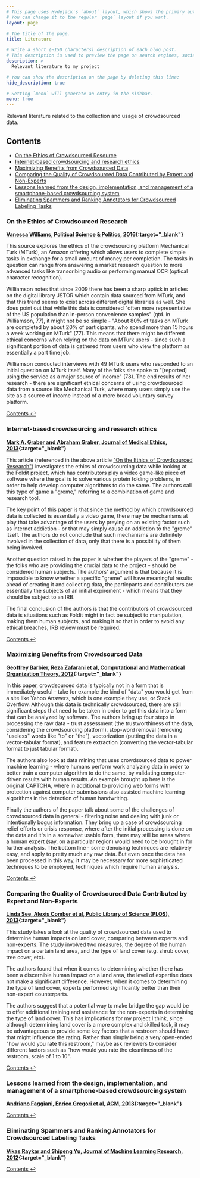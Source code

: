 ```yaml
---
# This page uses Hydejack's `about` layout, which shows the primary author's picture and about text at the top.
# You can change it to the regular `page` layout if you want.
layout: page

# The title of the page.
title: Literature

# Write a short (~150 characters) description of each blog post.
# This description is used to preview the page on search engines, social media, etc.
description: >
  Relevant literature to my project

# You can show the description on the page by deleting this line:
hide_description: true

# Setting `menu` will generate an entry in the sidebar.
menu: true
---
```


Relevant literature related to the collection and usage of crowdsourced data.

## Contents
- [On the Ethics of Crowdsourced Resource](#on-the-ethics-of-crowdsourced-research)
- [Internet-based crowdsourcing and research ethics](#internet-based-crowdsourcing-and-research-ethics)
- [Maximizing Benefits from Crowdsourced Data](#maximizing-benefits-from-crowdsourced-data)
- [Comparing the Quality of Crowdsourced Data Contributed by Expert and Non-Experts](#comparing-the-quality-of-crowdsourced-data-contributed-by-expert-and-non-experts)
- [Lessons learned from the design, implementation, and management of a smartphone-based crowdsourcing system](#lessons-learned-from-the-design-implementation-and-management-of-a-smartphone-based-crowdsourcing-system)
- [Eliminating Spammers and Ranking Annotators for Crowdsourced Labeling Tasks](#eliminating-spammers-and-ranking-annotators-for-crowdsourced-labeling-tasks)


### On the Ethics of Crowdsourced Research
**[Vanessa Williams, Political Science & Politics, 2016](https://www.cambridge.org/core/journals/ps-political-science-and-politics/article/on-the-ethics-of-crowdsourced-research/B1BDFB1111B416DD0B71540CD6E7D94F){:target="_blank"}**

This source explores the ethics of the crowdsourcing platform Mechanical Turk (MTurk), an Amazon offering which allows users to complete simple tasks in exchange for a small amount of money per completion. The tasks in question can range from answering a market research question to more advanced tasks like transcribing audio or performing manual OCR (optical character recognition). 

Williamson notes that since 2009 there has been a sharp uptick in articles on the digital library JSTOR which contain data sourced from MTurk, and that this trend seems to exist across different digital libraries as well. She does point out that while this data is considered "often more representative of the US population than in-person convenience samples" (qtd. in Williamson, 77), it might not be so simple - "About 80% of tasks on MTurk are completed by about 20% of participants, who spend more than 15 hours a week working on MTurk" (77). This means that there might be different ethical concerns when relying on the data on MTurk users - since such a significant portion of data is gathered from users who view the platform as essentially a part time job.

Williamson conducted interviews with 49 MTurk users who responded to an initial question on MTurk itself. Many of the folks she spoke to "[reported] using the service as a major source of income" (78). The end results of her research - there are significant ethical concerns of using crowdsourced data from a source like Mechanical Turk, where many users simply use the site as a source of income instead of a more broad voluntary survey platform. 

[Contents &#x21a9;&#xfe0e;](#contents)

### Internet-based crowdsourcing and research ethics 
**[Mark A. Graber and Abraham Graber, Journal of Medical Ethics, 2013](http://dx.doi.org/10.1136/medethics-2012-100798){:target="_blank"}**

This article (referenced in the above article ["On the Ethics of Crowdsourced Research"](#on-the-ethics-of-crowdsourced-research)) investigates the ethics of crowdsourcing data while looking at the Foldit project, which has contributors play a video game-like piece of software where the goal is to solve various protein folding problems, in order to help develop computer algorithms to do the same. The authors call this type of game a "greme," referring to a combination of game and research tool. 

The key point of this paper is that since the method by which crowdsourced data is collected is essentially a video game, there may be mechanisms at play that take advantage of the users by preying on an existing factor such as internet addiction - or that may simply cause an addiction to the "greme" itself. The authors do not conclude that such mechanisms are definitely involved in the collection of data, only that there is a possibility of them being involved. 

Another question raised in the paper is whether the players of the "greme" - the folks who are providing the crucial data to the project - should be considered human subjects. The authors' argument is that because it is impossible to know whether a specific "greme" will have meaningful results ahead of creating it and collecting data, the particpants and contributors are essentially the subjects of an initial expirement - which means that they should be subject to an IRB. 

The final conclusion of the authors is that the contributors of crowdsourced data is situations such as Foldit might in fact be subject to manipulation, making them human subjects, and making it so that in order to avoid any ethical breaches, IRB review must be required. 

[Contents &#x21a9;&#xfe0e;](#contents)

### Maximizing Benefits from Crowdsourced Data
**[Geoffrey Barbier, Reza Zafarani et al, Computational and Mathematical Organization Theory, 2012](https://link.springer.com/article/10.1007/s10588-012-9121-2){:target="_blank"}**

In this paper, crowdsourced data is typically not in a form that is immediately useful - take for example the kind of "data" you would get from a site like Yahoo Answers, which is one example they use, or Stack Overflow. Although this data is technically crowdsourced, there are still significant steps that need to be taken in order to get this data into a form that can be analyzed by software. The authors bring up four steps in processing the raw data - trust assessment (the trustworthiness of the data, considering the crowdsourcing platform), stop-word removal (removing "useless" words like "to" or "the"), vectorization (putting the data in a vector-tabular format), and feature extraction (converting the vector-tabular format to just tabular format). 

The authors also look at data mining that uses crowdsourced data to power machine learning - where humans perform work analyzing data in order to better train a computer algorithm to do the same, by validating computer-driven results with human results. An example brought up here is the original CAPTCHA, where in additional to providing web forms with protection against computer submissions also assisted machine learning algorithms in the detection of human handwriting.

Finally the authors of the paper talk about some of the challenges of crowdsourced data in general - filtering noise and dealing with junk or intentionally bogus information. They bring up a case of crowdsourcing relief efforts or crisis response, where after the initial processing is done on the data and it's in a somewhat usable form, there may still be areas where a human expert (say, on a particular region) would need to be brought in for further analysis. The bottom line - some denoising techniques are relatively easy, and apply to pretty much any raw data. But even once the data has been processed in this way, it may be necessary for more sophisticated techniques to be employed, techniques which require human analysis. 

[Contents &#x21a9;&#xfe0e;](#contents)

### Comparing the Quality of Crowdsourced Data Contributed by Expert and Non-Experts
**[Linda See, Alexis Comber et al, Public Library of Science (PLOS), 2013](http://journals.plos.org/plosone/article?id=10.1371/journal.pone.0069958){:target="_blank"}**

This study takes a look at the quality of crowdsourced data used to determine human impacts on land cover, comparing between experts and non-experts. The study involved two measures, the degree of the human impact on a certain land area, and the type of land cover (e.g. shrub cover, tree cover, etc). 

The authors found that when it comes to determining whether there has been a discernible human impact on a land area, the level of expertise does not make a significant difference. However, when it comes to determining the type of land cover, experts performed significantly better than their non-expert counterparts. 

The authors suggest that a potential way to make bridge the gap would be to offer additional training and assistance for the non-experts in determining the type of land cover. This has implications for my project I think, since although determining land cover is a more complex and skilled task, it may be advantageous to provide some key factors that a restroom should have that might influence the rating. Rather than simply being a very open-ended "how would you rate this restroom," maybe ask reviewers to consider different factors such as "how would you rate the cleanliness of the restroom, scale of 1 to 10". 


[Contents &#x21a9;&#xfe0e;](#contents)

### Lessons learned from the design, implementation, and management of a smartphone-based crowdsourcing system
**[Andriano Faggiani, Enrico Gregori et al, ACM, 2013](https://dl.acm.org/citation.cfm?id=2536717){:target="_blank"}**

[Contents &#x21a9;&#xfe0e;](#contents)

### Eliminating Spammers and Ranking Annotators for Crowdsourced Labeling Tasks
**[Vikas Raykar and Shipeng Yu, Journal of Machine Learning Research, 2012](https://dl.acm.org/citation.cfm?id=2188401){:target="_blank"}**

[Contents &#x21a9;&#xfe0e;](#contents)
